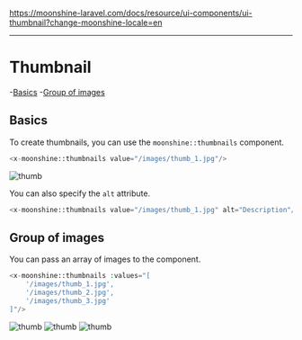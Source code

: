https://moonshine-laravel.com/docs/resource/ui-components/ui-thumbnail?change-moonshine-locale=en

------

# Thumbnail 

-[Basics](#basics)
-[Group of images](#multiple)

<a name="basics"></a>
## Basics
 
To create thumbnails, you can use the `moonshine::thumbnails` component.

```php
<x-moonshine::thumbnails value="/images/thumb_1.jpg"/>
```

![thumb](https://moonshine-laravel.com/images/thumb_1.jpg)

You can also specify the `alt` attribute.

```php
<x-moonshine::thumbnails value="/images/thumb_1.jpg" alt="Description"/>
```

<a name="multiple"></a>
## Group of images

You can pass an array of images to the component.

```php
<x-moonshine::thumbnails :values="[
    '/images/thumb_1.jpg',
    '/images/thumb_2.jpg',
    '/images/thumb_3.jpg'
]"/>
```
![thumb](https://moonshine-laravel.com/images/thumb_1.jpg)
![thumb](https://moonshine-laravel.com/images/thumb_2.jpg)
![thumb](https://moonshine-laravel.com/images/thumb_3.jpg)


